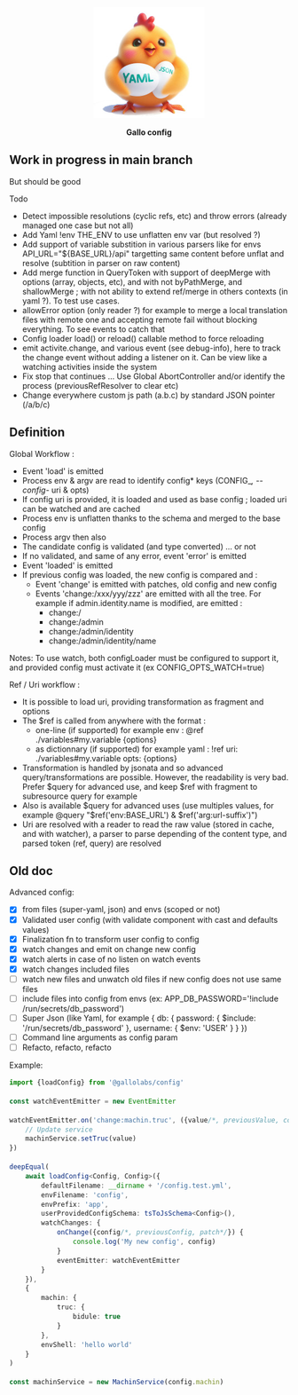 <p align="center">
    <img height="200" src="logo_w200.jpeg">
  <p align="center"><strong>Gallo config</strong></p>
</p>

## Work in progress in main branch

But should be good

Todo
- Detect impossible resolutions (cyclic refs, etc) and throw errors (already managed one case but not all)
- Add Yaml !env THE_ENV to use unflatten env var (but resolved ?)
- Add support of variable substition in various parsers like for envs API_URL="${BASE_URL}/api" targetting same content before unflat and resolve (subtition in parser on raw content)
- Add merge function in QueryToken with support of deepMerge with options (array, objects, etc), and with not byPathMerge, and shallowMerge ; with not ability to extend ref/merge in others contexts (in yaml ?). To test use cases.
- allowError option (only reader ?) for example to merge a local translation files with remote one and accepting remote fail without blocking everything. To see events to catch that
- Config loader load() or reload() callable method to force reloading
- emit activite.change, and various event (see debug-info), here to track the change event without adding a listener on it. Can be view like a watching activities inside the system
- Fix stop that continues ... Use Global AbortController and/or identify the process (previousRefResolver to clear etc)
- Change everywhere custom js path (a.b.c) by standard JSON pointer (/a/b/c)

## Definition

Global Workflow :

- Event 'load' is emitted
- Process env & argv are read to identify config* keys (CONFIG_*, --config-* uri & opts)
- If config uri is provided, it is loaded and used as base config ; loaded uri can be watched and are cached
- Process env is unflatten thanks to the schema and merged to the base config
- Process argv then also
- The candidate config is validated (and type converted) ... or not
- If no validated, and same of any error, event 'error' is emitted
- Event 'loaded' is emitted
- If previous config was loaded, the new config is compared and :
    + Event 'change' is emitted with patches, old config and new config
    + Events 'change:/xxx/yyy/zzz' are emitted with all the tree. For example if admin.identity.name is modified, are emitted :
        * change:/
        * change:/admin
        * change:/admin/identity
        * change:/admin/identity/name

Notes: To use watch, both configLoader must be configured to support it, and provided config must activate it (ex CONFIG_OPTS_WATCH=true) 

Ref / Uri workflow :
- It is possible to load uri, providing transformation as fragment and options
- The $ref is called from anywhere with the format :
    + one-line (if supported) for example env : @ref ./variables#my.variable {options}
    + as dictionnary (if supported) for example yaml : !ref uri: ./variables#my.variable opts: {options}
- Transformation is handled by jsonata and so advanced query/transformations are possible. However, the readability is very bad. Prefer $query for advanced use, and keep $ref with fragment to subresource query for example
- Also is available $query for advanced uses (use multiples values, for example @query "$ref('env:BASE_URL') & $ref('arg:url-suffix')")
- Uri are resolved with a reader to read the raw value (stored in cache, and with watcher), a parser to parse depending of the content type, and parsed token (ref, query) are resolved

## Old doc

Advanced config:
- [X] from files (super-yaml, json) and envs (scoped or not)
- [X] Validated user config (with validate component with cast and defaults values)
- [X] Finalization fn to transform user config to config
- [X] watch changes and emit on change new config
- [X] watch alerts in case of no listen on watch events
- [X] watch changes included files
- [ ] watch new files and unwatch old files if new config does not use same files
- [ ] include files into config from envs (ex: APP_DB_PASSWORD='!include /run/secrets/db_password')
- [ ] Super Json (like Yaml, for example { db: { password: { $include: '/run/secrets/db_password' }, username: { $env: 'USER' } } })
- [ ] Command line arguments as config param
- [ ] Refacto, refacto, refacto

Example:

```typescript
import {loadConfig} from '@gallolabs/config'

const watchEventEmitter = new EventEmitter

watchEventEmitter.on('change:machin.truc', ({value/*, previousValue, config, previousConfig*/}) => {
    // Update service
    machinService.setTruc(value)
})

deepEqual(
    await loadConfig<Config, Config>({
        defaultFilename: __dirname + '/config.test.yml',
        envFilename: 'config',
        envPrefix: 'app',
        userProvidedConfigSchema: tsToJsSchema<Config>(),
        watchChanges: {
            onChange({config/*, previousConfig, patch*/}) {
                console.log('My new config', config)
            }
            eventEmitter: watchEventEmitter
        }
    }),
    {
        machin: {
            truc: {
                bidule: true
            }
        },
        envShell: 'hello world'
    }
)

const machinService = new MachinService(config.machin)
```
